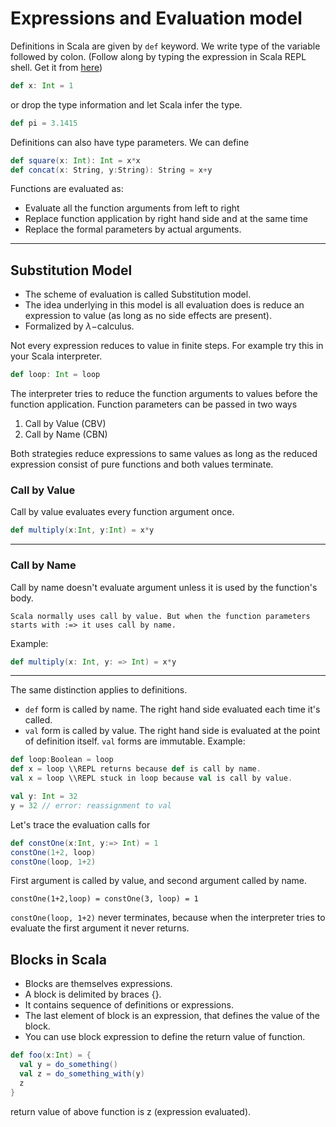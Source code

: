 # Expressions and Evaluation model


Definitions in Scala are given by `def` keyword. We write type of the variable followed by colon.
(Follow along by typing the expression in Scala REPL shell. Get it from [here](https://www.scala-lang.org/download/))

```scala
def x: Int = 1
```
or drop the type information and let Scala infer the type.

```scala
def pi = 3.1415
```

Definitions can also have type parameters. We can define

```scala
def square(x: Int): Int = x*x
def concat(x: String, y:String): String = x+y
```

Functions are evaluated as:
- Evaluate all the function arguments from left to right
- Replace function application by right hand side and at the same time
- Replace the formal parameters by actual arguments.

----------------------------------------------------------------------

## Substitution Model


- The scheme of evaluation is called Substitution model.
- The idea underlying in this model is all evaluation does is reduce an expression to value (as long as no side effects are present).
- Formalized by $\lambda-$calculus.

Not every expression reduces to value in finite steps. For example try this in your Scala interpreter.

```scala
def loop: Int = loop
```
The interpreter tries to reduce the function arguments to values before the function application. Function parameters can be passed in two ways

1. Call by Value (CBV)
2. Call by Name (CBN)

Both strategies reduce expressions to same values as long as the reduced expression consist of pure functions and both values terminate.

### Call by Value

Call by value evaluates every function argument once.

```scala
def multiply(x:Int, y:Int) = x*y
```

----------------------------------------------------------------
### Call by Name

Call by name doesn't evaluate argument unless it is used by the function's body.

```{note}
Scala normally uses call by value. But when the function parameters starts with :=> it uses call by name.
```
Example:
```scala
def multiply(x: Int, y: => Int) = x*y
```

-------------------------------------------------

The same distinction applies to definitions.
- `def` form is called by name. The right hand side evaluated each time it's called.
- `val` form is called by value. The right hand side is evaluated at the point of definition itself. `val` forms are immutable.
Example:

```scala
def loop:Boolean = loop
def x = loop \\REPL returns because def is call by name.
val x = loop \\REPL stuck in loop because val is call by value.
```

```scala
val y: Int = 32
y = 32 // error: reassignment to val
```

Let's trace the evaluation calls for
```scala
def constOne(x:Int, y:=> Int) = 1
constOne(1+2, loop)
constOne(loop, 1+2)
```

First argument is called by value, and second argument called by name.

`constOne(1+2,loop) = constOne(3, loop) = 1`

`constOne(loop, 1+2)` never terminates, because when the interpreter tries to evaluate the first argument it never returns.
## Blocks in Scala

- Blocks are themselves expressions.
- A block is delimited by braces {}.
- It contains sequence of definitions or expressions.
- The last element of block is an expression, that defines the value of the block.
- You can use block expression to define the return value of function.

```scala
def foo(x:Int) = {
  val y = do_something()
  val z = do_something_with(y)
  z
}
```
return value of above function is z (expression evaluated).
